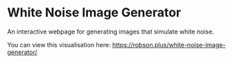 # White Noise Image Generator

An interactive webpage for generating images that simulate white noise. 

You can view this visualisation here: https://robson.plus/white-noise-image-generator/